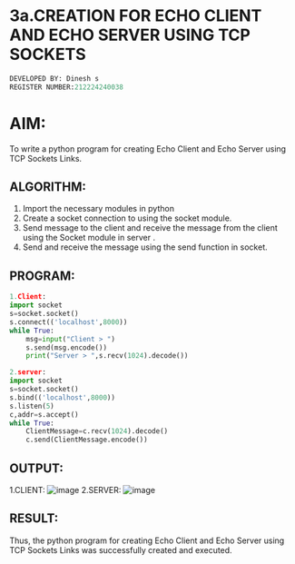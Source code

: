# 3a.CREATION FOR ECHO CLIENT AND ECHO SERVER USING TCP SOCKETS
```python
DEVELOPED BY: Dinesh s
REGISTER NUMBER:212224240038
```
# AIM:
To write a python program for creating Echo Client and Echo Server using TCP
Sockets Links.
## ALGORITHM:
1. Import the necessary modules in python
2. Create a socket connection to using the socket module.
3. Send message to the client and receive the message from the client using the Socket module in
 server .
4. Send and receive the message using the send function in socket.
## PROGRAM:
```python
1.Client:
import socket
s=socket.socket()
s.connect(('localhost',8000))
while True:
    msg=input("Client > ")
    s.send(msg.encode())
    print("Server > ",s.recv(1024).decode())
```
```python
2.server:
import socket
s=socket.socket()
s.bind(('localhost',8000))
s.listen(5)
c,addr=s.accept()
while True:
    ClientMessage=c.recv(1024).decode()
    c.send(ClientMessage.encode())
```
## OUTPUT:
1.CLIENT:
![image](https://github.com/user-attachments/assets/23ed9ac6-3fbe-4384-a1fd-42bb4114a58d)
2.SERVER:
![image](https://github.com/user-attachments/assets/b74818a5-55fd-44c6-aed7-becf802735c5)
## RESULT:
Thus, the python program for creating Echo Client and Echo Server using TCP Sockets Links 
was successfully created and executed.
